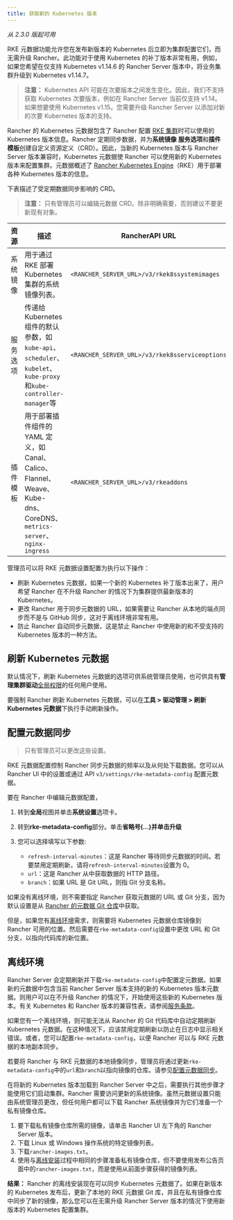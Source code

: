 ```yaml
---
title: 获取新的 Kubernetes 版本
---
```


_从 2.3.0 版起可用_

RKE 元数据功能允许您在发布新版本的 Kubernetes 后立即为集群配置它们，而无需升级 Rancher。此功能对于使用 Kubernetes 的补丁版本非常有用，例如，如果您希望在仅支持 Kubernetes v1.14.6 的 Rancher Server 版本中，将业务集群升级到 Kubernetes v1.14.7。

> **注意：** Kubernetes API 可能在次要版本之间发生变化。因此，我们不支持获取 Kubernetes 次要版本，例如在 Rancher Server 当前仅支持 v1.14。如果想要使用 Kubernetes v1.15。您需要升级 Rancher Server 以添加对新的次要 Kubernetes 版本的支持。

Rancher 的 Kubernetes 元数据包含了 Rancher 配置 [RKE 集群](/docs/cluster-provisioning/rke-clusters/_index)时可以使用的 Kubernetes 版本信息。Rancher 定期同步数据，并为**系统镜像** **服务选项**和**插件模板**创建自定义资源定义（CRD）。因此，当新的 Kubernetes 版本与 Rancher Server 版本兼容时，Kubernetes 元数据使 Rancher 可以使用新的 Kubernetes 版本来配置集群。元数据概述了 [Rancher Kubernetes Engine](https://rancher.com/docs/rke/latest/en/)（RKE）用于部署各种 Kubernetes 版本的信息。

下表描述了受定期数据同步影响的 CRD。

> **注意：** 只有管理员可以编辑元数据 CRD。除非明确需要，否则建议不要更新现有对象。

| 资源     | 描述                                                                                                                 | RancherAPI URL                                 |
| -------- | -------------------------------------------------------------------------------------------------------------------- | ---------------------------------------------- |
| 系统镜像 | 用于通过 RKE 部署 Kubernetes 集群的系统镜像列表。                                                                    | `<RANCHER_SERVER_URL>/v3/rkek8ssystemimages`   |
| 服务选项 | 传递给 Kubernetes 组件的默认参数，如`kube-api`、`scheduler`、`kubelet`、`kube-proxy`和`kube-controller-manager`等    | `<RANCHER_SERVER_URL>/v3/rkek8sserviceoptions` |
| 插件模板 | 用于部署插件组件的 YAML 定义，如 Canal、Calico、Flannel、Weave、Kube-dns、CoreDNS、`metrics-server`、`nginx-ingress` | `<RANCHER_SERVER_URL>/v3/rkeaddons`            |

管理员可以将 RKE 元数据设置配置为执行以下操作：

- 刷新 Kubernetes 元数据，如果一个新的 Kubernetes 补丁版本出来了，用户希望 Rancher 在不升级 Rancher 的情况下为集群提供最新版本的 Kubernetes。
- 更改 Rancher 用于同步元数据的 URL，如果需要让 Rancher 从本地的端点同步而不是与 GitHub 同步，这对于离线环境非常有用。
- 防止 Rancher 自动同步元数据，这是禁止 Rancher 中使用新的和不受支持的 Kubernetes 版本的一种方法。

## 刷新 Kubernetes 元数据

默认情况下，刷新 Kubernetes 元数据的选项可供系统管理员使用，也可供具有**管理集群驱动**[全局权限](/docs/admin-settings/rbac/global-permissions/_index)的任何用户使用。

要强制 Rancher 刷新 Kubernetes 元数据，可以在**工具 > 驱动管理 > 刷新 Kubernetes 元数据**下执行手动刷新操作。

## 配置元数据同步

> 只有管理员可以更改这些设置。

RKE 元数据配置控制 Rancher 同步元数据的频率以及从何处下载数据。您可以从 Rancher UI 中的设置或通过 API `v3/settings/rke-metadata-config` 配置元数据。

要在 Rancher 中编辑元数据配置，

1. 转到**全局**视图并单击**系统设置**选项卡。
1. 转到**rke-metadata-config**部分。单击**省略号(…)**并单击**升级**
1. 您可以选择填写以下参数:

   - `refresh-interval-minutes`：这是 Rancher 等待同步元数据的时间。若要禁用定期刷新，请将`refresh-interval-minutes`设置为 0。
   - `url`：这是 Rancher 从中获取数据的 HTTP 路径。
   - `branch`：如果 URL 是 Git URL，则指 Git 分支名称。

如果没有离线环境，则不需要指定 Rancher 获取元数据的 URL 或 Git 分支，因为默认设置是从 [Rancher 的元数据 Git 仓库](https://github.com/rancher/kontainer-driver-metadata.git)中获取。

但是，如果您有[离线环境](#离线环境)需求，则需要将 Kubernetes 元数据仓库镜像到 Rancher 可用的位置。然后需要在`rke-metadata-config`设置中更改 URL 和 Git 分支，以指向代码库的新位置。

## 离线环境

Rancher Server 会定期刷新并下载`rke-metadata-config`中配置定元数据。如果新的元数据中包含当前 Rancher Server 版本支持的新的 Kubernetes 版本元数据。则用户可以在不升级 Rancher 的情况下，开始使用这些新的 Kubernetes 版本。有关 Kubernetes 和 Rancher 版本的兼容性表，请参阅[服务条款](https://rancher.com/support-maintenance-terms/all-supported-versions/)。

如果您有一个离线环境，则可能无法从 Rancher 的 Git 代码库中自动定期刷新 Kubernetes 元数据。在这种情况下，应该禁用定期刷新以防止在日志中显示相关错误。或者，您可以配置`rke-metadata-config`，以便 Rancher 可以与 RKE 元数据的本地副本同步。

若要将 Rancher 与 RKE 元数据的本地镜像同步，管理员将通过更新`rke-metadata-config`中的`url`和`branch`以指向镜像的仓库。请参见[配置元数据同步](#配置元数据同步)。

在将新的 Kubernetes 版本加载到 Rancher Server 中之后，需要执行其他步骤才能使用它们启动集群。Rancher 需要访问更新的系统镜像。虽然元数据设置只能由系统管理员更改，但任何用户都可以下载 Rancher 系统镜像并为它们准备一个私有镜像仓库。

1. 要下载私有镜像仓库所需的镜像，请单击 Rancher UI 左下角的 Rancher Server 版本。
1. 下载 Linux 或 Windows 操作系统的特定镜像列表。
1. 下载`rancher-images.txt`。
1. 使用与[离线安装](/docs/installation/other-installation-methods/air-gap/populate-private-registry/_index)过程中相同的步骤准备私有镜像仓库，但不要使用发布公告页面中的`rancher-images.txt`，而是使用从前面步骤获得的镜像列表。

**结果：** Rancher 的离线安装现在可以同步 Kubernetes 元数据了。如果在新版本的 Kubernetes 发布后，更新了本地的 RKE 元数据 Git 库，并且在私有镜像仓库中同步了新的镜像，那么您可以在无需升级 Rancher Server 版本的情况下使用新版本的 Kubernetes 配置集群。

